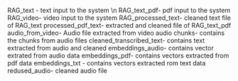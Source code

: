 RAG_text - text input to the system \n
RAG_text_pdf- pdf input to the system
RAG_video- video input to the system
RAG_processed_text- cleaned text file of RAG_text
processed_pdf_text- extracted and cleaned file of RAG_text_pdf
audio_from_video- Audio file extracted from video
audio chunks- contains the chunks from audio files
cleaned_transcribed_text- contains text extracted from audio and cleaned 
embeddings_audio- contains vector extrated from audio data
embeddings_pdf- contains vectors extracted from pdf data
embeddings_txt - contains vectors extracted rom text data
redused_audio- cleaned audio file


